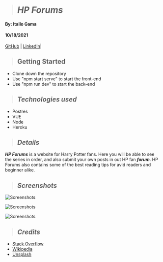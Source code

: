 > # **_HP Forums_**

#### By: Itallo Gama

#### 10/18/2021

 [ GitHub](https://github.com/ItalloGama) | [ LinkedIn](https://www.linkedin.com/in/itallo-gama/)|

> ## Getting Started

- Clone down the repository
- Use "npm start serve" to start the front-end
- Use "npm run dev" to start the back-end

> ## _Technologies used_

- Postres
- VUE
- Node
- Heroku

> ## _Details_

 **_HP Forums_** is a website for Harry Potter fans. Here you will be able to see the series in order, and also submit your own posts in out HP fan **_forum_**. HP Forums also contains some of the best reading tips for avid readers and beginner alike.


> ## _Screenshots_
>
> 
![Screenshots](n/a)

![Screenshots](n/a)

![Screenshots](n/a)

> ## _Credits_

- [Stack Overflow](https://stackoverflow.com/)
- [Wikipedia](https://en.wikipedia.org/)
- [Unsplash](https://unsplash.com/)
